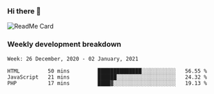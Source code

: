 ### Hi there 👋

<!--
**itzcy/itzcy** is a ✨ _special_ ✨ repository because its `README.md` (this file) appears on your GitHub profile.

Here are some ideas to get you started:

- 🔭 I’m currently working on ...
- 🌱 I’m currently learning ...
- 👯 I’m looking to collaborate on ...
- 🤔 I’m looking for help with ...
- 💬 Ask me about ...
- 📫 How to reach me: ...
- 😄 Pronouns: ...
- ⚡ Fun fact: ...
-->
![ReadMe Card](https://github-readme-stats.vercel.app/api?username=itzcy&show_icons=true&title_color=2d3198&icon_color=797cb8&text_color=24292e&bg_color=f6f8fa)

### Weekly development breakdown
<!--START_SECTION:waka-->
```text
Week: 26 December, 2020 - 02 January, 2021

HTML         50 mins         ██████████████░░░░░░░░░░░   56.55 % 
JavaScript   21 mins         ██████░░░░░░░░░░░░░░░░░░░   24.32 % 
PHP          17 mins         ████▓░░░░░░░░░░░░░░░░░░░░   19.13 % 
```
<!--END_SECTION:waka-->
